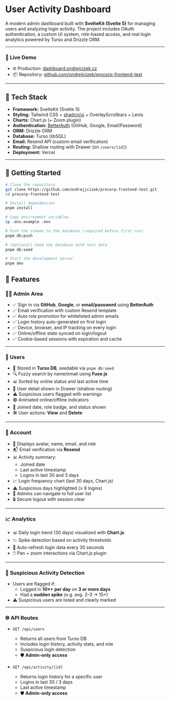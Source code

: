 # User Activity Dashboard

A modern admin dashboard built with **SvelteKit (Svelte 5)** for managing users and analyzing login activity. The project includes OAuth authentication, a custom UI system, role-based access, and real login analytics powered by Turso and Drizzle ORM.

---

### 🧪 Live Demo

- 🌐 Production: [dashboard.ondrejcizek.cz](https://dashboard.ondrejcizek.cz)
- 📦 Repository: [github.com/ondrejjcizek/procorp-frontend-test](https://github.com/ondrejjcizek/procorp-frontend-test)

---

## 🧰 Tech Stack

- **Framework:** SvelteKit (Svelte 5)
- **Styling:** Tailwind CSS + [shadcn/ui](https://ui.shadcn.com/) + OverlayScrollbars + Lenis
- **Charts:** Chart.js (+ Zoom plugin)
- **Authentication:** [BetterAuth](https://github.com/huntabyte/better-auth) (GitHub, Google, Email/Password)
- **ORM:** Drizzle ORM
- **Database:** Turso (libSQL)
- **Email:** Resend API (custom email verification)
- **Routing:** Shallow routing with Drawer (on `/users/[id]`)
- **Deployment:** Vercel

---

## 🚀 Getting Started

```bash
# Clone the repository
git clone https://github.com/ondrejjcizek/procorp-frontend-test.git
cd procorp-frontend-test

# Install dependencies
pnpm install

# Copy environment variables
cp .env.example .env

# Push the schema to the database (required before first run)
pnpm db:push

# (Optional) Seed the database with test data
pnpm db:seed

# Start the development server
pnpm dev
```

## 🧩 Features

### 🧑‍💼 Admin Area

- ✅ Sign in via **GitHub**, **Google**, or **email/password** using **BetterAuth**
- ✅ Email verification with custom Resend template
- ✅ Auto role promotion for whitelisted admin emails
- ✅ Login history auto-generated on first login
- ✅ Device, browser, and IP tracking on every login
- ✅ Online/offline state synced on login/logout
- ✅ Cookie-based sessions with expiration and cache

---

### 👥 Users

- 🧪 Stored in **Turso DB**, seedable via `pnpm db:seed`
- 🔍 Fuzzy search by name/email using **Fuse.js**
- 📊 Sorted by online status and last active time
- 🧾 User detail shown in Drawer (shallow routing)
- ⚠️ Suspicious users flagged with warnings
- 🟢 Animated online/offline indicators
- 📅 Joined date, role badge, and status shown
- 🛠️ User actions: **View** and **Delete**

---

### 👤 Account

- 📇 Displays avatar, name, email, and role
- 📬 Email verification via **Resend**
- 📊 Activity summary:
  - Joined date
  - Last active timestamp
  - Logins in last 30 and 3 days
- 📈 Login frequency chart (last 30 days, Chart.js)
- ⚠️ Suspicious days highlighted (≥ 8 logins)
- 🧭 Admins can navigate to full user list
- 🔒 Secure logout with session clear

---

### 📈 Analytics

- 📊 Daily login trend (30 days) visualized with **Chart.js**
- 📉 Spike detection based on activity thresholds
- 🔄 Auto-refresh login data every 30 seconds
- 🖱️ Pan + zoom interactions via Chart.js plugin

---

### 🚨 Suspicious Activity Detection

- Users are flagged if:
  - Logged in **10×+ per day** on **3 or more days**
  - Had a **sudden spike** (e.g. avg. 2–3 → 15+)
- ⚠️ Suspicious users are listed and clearly marked

---

### 🌐 API Routes

- `GET /api/users`

  - Returns all users from Turso DB
  - Includes login history, activity stats, and role
  - Suspicious login detection
  - 🛡️ **Admin-only access**

- `GET /api/activity/[id]`
  - Returns login history for a specific user
  - Logins in last 30 / 3 days
  - Last active timestamp
  - 🛡️ **Admin-only access**
